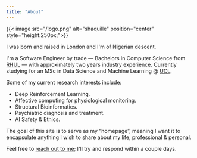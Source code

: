 ```yaml
---
title: "About"
---
```


{{< image src="/logo.png" alt="shaquille" position="center" style="height:250px;">}}

I was born and raised in London and I'm of Nigerian descent.

I'm a Software Engineer by trade — Bachelors in Computer Science from [RHUL](https://cs.rhul.ac.uk/) —  with approximately two years industry experience.  Currently studying for an MSc in Data Science and Machine Learning @ [UCL](http://www.cs.ucl.ac.uk/current_students/specialist_msc_programmes/msc_dsml/).

Some of my current research interests include: 

- Deep Reinforcement Learning.
- Affective computing for physiological monitoring.
- Structural Bioinformatics.
- Psychiatric diagnosis and treatment.
- AI Safety & Ethics.

The goal of this site is to serve as my “homepage”, meaning I want it to encapsulate anything I wish to share about my life, professional & personal.

Feel free to [reach out to me][1]; I'll try and respond within a couple days.

[1]:	mailto:aq@momoh.sh